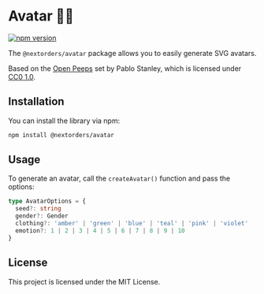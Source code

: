 # Avatar 👩‍🎨

[![npm version](https://badge.fury.io/js/%40nextorders%2Favatar.svg)](https://badge.fury.io/js/%40nextorders%2Favatar)

The `@nextorders/avatar` package allows you to easily generate SVG avatars.

Based on the [Open Peeps](https://www.openpeeps.com/) set by Pablo Stanley, which is licensed under [CC0 1.0](https://creativecommons.org/publicdomain/zero/1.0/).

## Installation

You can install the library via npm:

```bash
npm install @nextorders/avatar
```

## Usage

To generate an avatar, call the `createAvatar()` function and pass the options:

```typescript
type AvatarOptions = {
  seed?: string
  gender?: Gender
  clothing?: 'amber' | 'green' | 'blue' | 'teal' | 'pink' | 'violet'
  emotion?: 1 | 2 | 3 | 4 | 5 | 6 | 7 | 8 | 9 | 10
}
```

## License

This project is licensed under the MIT License.
